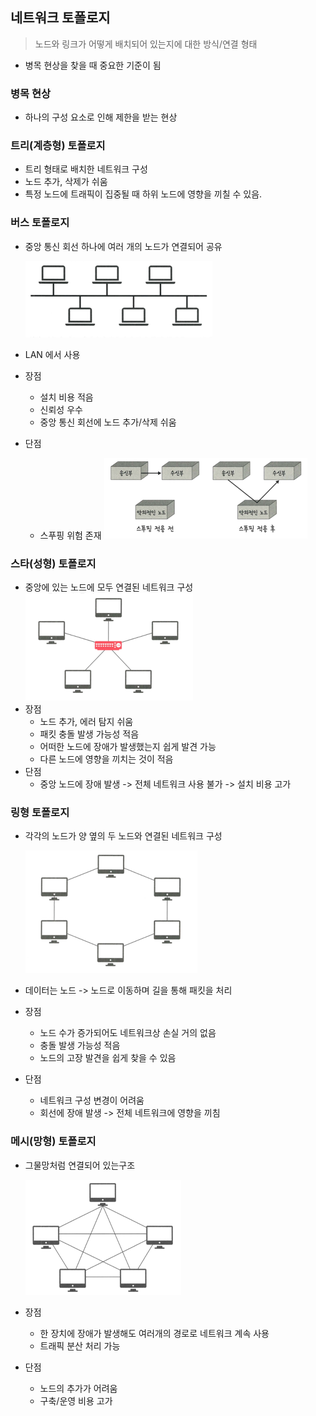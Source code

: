
## 네트워크 토폴로지
> 노드와 링크가 어떻게 배치되어 있는지에 대한 방식/연결 형태
- 병목 현상을 찾을 때 중요한 기준이 됨

### 병목 현상
- 하나의 구성 요소로 인해 제한을 받는 현상

### 트리(계층형) 토폴로지
- 트리 형태로 배치한 네트워크 구성
- 노드 추가, 삭제가 쉬움
- 특정 노드에 트래픽이 집중될 때 하위 노드에 영향을 끼칠 수 있음.

### 버스 토폴로지
- 중앙 통신 회선 하나에 여러 개의 노드가 연결되어 공유

  ![img_5.png](img/img_5.png)
- LAN 에서 사용
- 장점
    - 설치 비용 적음
    - 신뢰성 우수
    - 중앙 통신 회선에 노드 추가/삭제 쉬움
- 단점
    - 스푸핑 위험 존재
      ![img_3.png](img/img_3.png)

### 스타(성형) 토폴로지
- 중앙에 있는 노드에 모두 연결된 네트워크 구성
  ![img_4.png](img/img_4.png)
- 장점
    - 노드 추가, 에러 탐지 쉬움
    - 패킷 충돌 발생 가능성 적음
    - 어떠한 노드에 장애가 발생했는지 쉽게 발견 가능
    - 다른 노드에 영향을 끼치는 것이 적음
- 단점
    - 중앙 노드에 장애 발생 -> 전체 네트워크 사용 불가 -> 설치 비용 고가

### 링형 토폴로지
- 각각의 노드가 양 옆의 두 노드와 연결된 네트워크 구성

  ![img_6.png](img/img_6.png)
- 데이터는 노드 -> 노드로 이동하며 길을 통해 패킷을 처리
- 장점
    - 노드 수가 증가되어도 네트워크상 손실 거의 없음
    - 충돌 발생 가능성 적음
    - 노드의 고장 발견을 쉽게 찾을 수 있음
- 단점
    - 네트워크 구성 변경이 어려움
    - 회선에 장애 발생 -> 전체 네트워크에 영향을 끼침

### 메시(망형) 토폴로지
- 그물망처럼 연결되어 있는구조

  ![img_7.png](img/img_7.png)
- 장점
    - 한 장치에 장애가 발생해도 여러개의 경로로 네트워크 계속 사용
    - 트래픽 분산 처리 가능
- 단점
    - 노드의 추가가 어려움
    - 구축/운영 비용 고가

